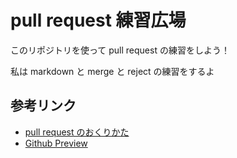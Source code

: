 # pull request 練習広場

このリポジトリを使って pull request の練習をしよう！

私は markdown と merge と reject の練習をするよ

## 参考リンク
- [pull request のおくりかた](http://ennui.hatenablog.com/entry/2012/09/21/041356)
- [Github Preview](http://github-preview.herokuapp.com/)
